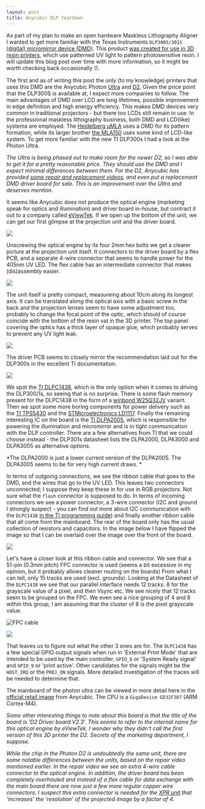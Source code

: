 ```yaml
---
layout: post
title: Anycubic DLP teardown
---
```


As part of my plan to make an open hardware Maskless Lithography Aligner I wanted to get more familiar with the Texas Instruments `DLP300S/301S` [(digital) micromirror device (DMD)](https://www.ti.com/product/DLP300S). This product [was created for use in 3D resin printers](https://e2e.ti.com/blogs_/b/enlightened/posts/3-key-design-decisions-for-any-dlp-3d-printer-design), which use patterned UV light to pattern photosensitive resin. I will update this blog post over time with more information, so it might be worth checking back occasionally ⏰.

The first and as of writing this post the only (to my knowledge) printers that uses this DMD are the Anycubic Photon [Ultra](https://www.anycubic.com/pages/anycubic-photon-ultra) and [D2](https://www.anycubic.com/collections/dlp-3d-printer/products/photon-d2-dlp-3d-printer). Given the price point that the DLP300S is available at, I expect more companies to follow. The main advantages of DMD over LCD are long lifetimes, possible improvement in edge definition and high energy efficiency. This makes DMD devices very common in traditional projectors - but there too LCDs still remain in use. In the professional maskless lithography business, both DMD and LCD(like)  systems are employed. The [Heidelberg μMLA](https://heidelberg-instruments.com/product/%CE%BCmla/) uses a DMD for its pattern formation, while its larger brother [the MLA150](https://heidelberg-instruments.com/product/mla150) uses some kind of LCD-like system. To get more familiar with the new TI DLP300s I had a look at the Photon Ultra.

*The Ultra is being phased out to make room for the newer D2, so I was able to get it for a pretty reasonable price. They should use the DMD and I expect minimal differences between them. For the D2, Anycubic has provided [some repair and replacement videos](https://www.youtube.com/watch?v=Aqb49YHgN8w), and even put a replacement DMD driver board for sale. This is an improvement over the Ultra and deserves mention.*

It seems like Anycubic does not produce the optical engine (marketing speak for optics and illumination) and driver board in-house, but contract it out to a company called [eViewTek](http://www.eviewtek.com/en/). If we open up the bottom of the unit, we can get our first glimpse at the projection unit and the driver board.

![](../assets/photon-ultra/first_look.JPG)

Unscrewing the optical engine by its four 2mm hex bolts we get a clearer picture at the projection unit itself. It connectors to the driver board by a flex PCB, and a separate 4-wire connector that seems to handle power for the 405nm UV LED. The flex cable has an intermediate connector that makes (dis)assembly easier.

![](../assets/photon-ultra/optical_engine.jpg)

The unit itself is pretty compact, measureing about 10cm along its longest axis. It can be translated along the optical axis with a basic screw in the back and the projection lenses seem to have some adjustment too, probably to change the focal point of the optic, which should of course coincide with the bottom of the resin vat in the 3D printer. The top panel covering the optics has a thick layer of opaque glue, which probably serves to prevent any UV light leak.

![](../assets/photon-ultra/proejctor_size.JPG)

The driver PCB seems to closely mirror the recommendation laid out for the DLP300s in the excellent TI documentation. 

![](../assets/photon-ultra/board_front.jpg)

We spot the [TI DLPC1438](https://www.ti.com/product/DLPC1438), which is the only option when it comes to driving the DLP300/1s, so seeing that is no surprise. There is some flash memory present for the DLPC1438 in the form of a [winbond W25Q32JV](https://nl.mouser.com/datasheet/2/949/w25q32jv_revg_03272018_plus-1489806.pdf) variant. Then we spot some more boring components for power delivery such as the [TI TPS5430](https://www.ti.com/product/TPS5430) and the [STMicroelectronics LD1117](https://www.st.com/resource/en/datasheet/ld1117.pdf). Finally the remaining interesting IC on the board is the [TI DLPA2005](https://www.ti.com/product/DLPA2005), which is responsible for powering the illumination and micromirror and is in tight communication with the DLP controller. There are a few alternatives from TI that we could choose instead - the DLP301s datasheet lists the DLPA2000, DLPA3000 and DLPA3005 as alternative options.

*The DLPA2000 is just a lower current version of the DLPA2005. The DLPA3005 seems to be for very high current draws. *

In terms of outgoing connections, we see the ribbon cable that goes to the DMD, and the wires that go to the UV LED. This leaves two connectors unconnected; I suppose they keep these in for use in RGB projectors. Not sure what the `flash` connector is supposed to do. In terms of incoming connectors we see a power connector, a 3-wire connector (I2C and ground I strongly suspect - you can find out more about I2C communication with the `DLPC1438` [in the TI programming guide](https://www.ti.com/lit/ug/dlpu111/dlpu111.pdf?ts=1678723656711&ref_url=https%253A%252F%252Fwww.ti.com%252Fproduct%252FDLPC1438)) and finally another ribbon cable that all come from the mainboard. The rear of the board only has the usual collection of resistors and capacitors. In the image below I have flipped the image so that I can be overlaid over the image over the front of the board.

![](../assets/photon-ultra/board_side_by_side.jpg)

Let's have a closer look at this ribbon cable and connector. We see that a 51-pin (0.3mm pitch) FPC connector is used (seems a bit excessive in my opinion, but it probably allows cleaner routing on the boards) From what I can tell, only 15 tracks are used (excl. grounds). Looking at the Datasheet of the `DLPC1438` we see that our parallel interface needs 12 tracks. 8 for the grayscale value of a pixel, and then Vsync etc. We see nicely that 12 tracks seem to be grouped on the FPC.  We even see a nice grouping of 4 and 8 within this group; I am assuming that the cluster of 8 is the pixel grayscale value. 

![FPC cable](../assets/photon-ultra/FPC_mainboard.jpg)

![](../assets/photon-ultra/parallel_connector.JPG)

That leaves us to figure out what the other 3 ones are for. The `DLPC1438` has a few special GPIO output signals when run in 'External Print Mode' that are intended to be used by the main controller. `GPIO_6` or 'System Ready signal' and `GPIO_9` or 'print active'. Other candidates for the signals might be the `HOST_IRQ` or the `PROJ_ON` signals. More detailed investigation of the traces will be needed to determine that.

The mainboard of the photon ultra can be viewed in more detail here in the [official retail image](../assets/photon-ultra/anycubic_ultra_mainboard.webp) from Anycubic. The CPU is a `GigaDevice GD32F307` (ARM Cortex-M4).

*Some other interesting things to note about this board is that the title of the board is 'D2 Driver board V2.3'. This seems to refer to the internal name for this optical engine by eViewTek. I wonder why they didn't call the first version of this 3D printer the D2. Secrets of the marketing department, I suppose.*

*While the chip in the Photon D2 is undoubtedly the same unit, there are some notable differences between the units, based on the repair video mentioned earlier. In the repair video we see an extra 4-wire cable connector to the optical engine. In addition, the driver board has been completely overhauled and instead of a flex cable for data exchange with the main board there are now just a few more regular copper wire connectors. I suspect this extra connector is needed for the [XPR unit](https://www.projectorjunkies.com/4k-dlp-projectors-is-it-real-4k-xpr-technology-explanation/) that 'increases' the 'resolution'  of the projected image by a factor of 4.*

